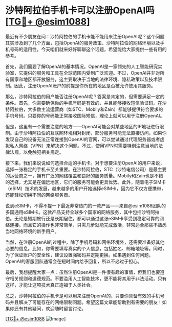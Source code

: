 # 沙特阿拉伯手机卡可以注册OpenAI吗 [[TG💪+ @esim1088](https://t.me/s/esim1088)]

最近有不少朋友在问：沙特阿拉伯的手机卡能不能用来注册OpenAI呢？这个问题其实涉及到了几个方面，包括OpenAI的服务政策、沙特阿拉伯的网络环境以及手机号码的适用性。今天咱们就来好好聊聊这个话题，希望能给大家提供一些有用的参考。

首先，我们需要了解OpenAI的基本情况。OpenAI是一家领先的人工智能研究实验室，它提供的服务和工具在全球范围内受到广泛欢迎。不过，OpenAI并非对所有国家和地区都开放服务，这主要取决于当地的法律环境、隐私政策以及技术限制。因此，注册OpenAI账户的前提是你所在的地区是否被允许使用其服务。

那么，沙特阿拉伯的用户能否注册OpenAI呢？答案是肯定的，但需要满足一定的条件。首先，你需要确保你的手机号码是有效的，并且能够接收短信验证码。在沙特阿拉伯，大多数主流运营商（如STC、Mobily和Zain）都能够提供符合要求的手机号码。只要你的号码能正常接收国际短信，理论上就可以用于注册OpenAI。

但是，这里有一个需要注意的地方——OpenAI可能会对某些地区的IP地址进行限制。由于沙特阿拉伯的互联网环境相对封闭，部分服务可能无法直接访问。如果你发现自己的设备无法正常连接到OpenAI的官网，可以尝试通过代理服务器或者虚拟私人网络（VPN）来解决这个问题。不过，使用VPN时需要特别注意当地的法律法规，以免触犯相关规定。

接下来，我们来说说如何选择合适的手机卡。对于想要注册OpenAI的用户来说，选择一张稳定的手机卡至关重要。在沙特阿拉伯，STC（沙特电信公司）是最主要的运营商之一，拥有广泛的网络覆盖和良好的服务质量。Mobily和Zain也是不错的选择，尤其是在偏远地区，它们的服务可能会更具优势。此外，随着电子SIM卡（eSIM）技术的发展，越来越多的用户开始选择eSIM卡，因为它不仅方便携带，还能轻松切换不同的网络服务商。

说到eSIM卡，不得不提一下最近非常热门的一款产品——来自@esim1088团队的多国通用eSIM卡。这款产品支持全球多个国家的网络服务，其中包括沙特阿拉伯。无论是短期旅行还是长期居住，都可以通过这张eSIM卡享受到稳定可靠的网络连接。而且它的操作也非常简单，只需几步就能完成激活，非常适合那些不熟悉当地网络环境的新手用户。

当然，在注册OpenAI的过程中，除了手机号码和网络环境外，还需要准备好其他必要的信息。比如，你需要填写真实的个人信息，包括姓名、邮箱地址等。同时，为了保证账户的安全性，建议设置强密码并定期更换。如果遇到任何问题，OpenAI的客服团队通常会在短时间内给予回复，所以不必过于担心。

最后，我想提醒大家一点：虽然注册OpenAI是一件很有趣的事情，但我们也要遵守相关规则和道德规范。不要滥用人工智能技术，更不能将其用于非法活动。只有这样，才能让这项技术真正造福于人类社会。

总之，沙特阿拉伯的手机卡是可以用来注册OpenAI的，只要你具备有效的手机号码并且解决了可能存在的网络限制问题。希望这篇文章能帮助到有需要的朋友！如果你还有其他疑问，欢迎随时留言讨论。

[[TG💪+ @esim1088](https://t.me/s/esim1088) ![Image](https://i.postimg.cc/4NQfJmqS/Snipaste-2025-05-13-00-14-12.png)]
